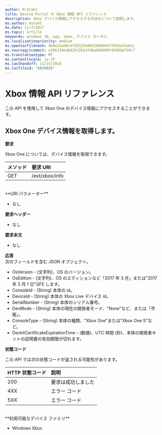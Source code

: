```yaml
---
author: M-Stahl
title: Device Portal の Xbox 情報 API リファレンス
description: Xbox デバイス情報にアクセスする方法をについて説明します。
ms.author: mstahl
ms.date: 11/7/2017
ms.topic: article
keywords: windows 10, uwp, xbox, デバイス ポータル
ms.localizationpriority: medium
ms.openlocfilehash: 4b0e2bab0ce7d5525e8032809954ff656a74a61c
ms.sourcegitcommit: e38b334edb82bf2b1474ba686990f4299b8f59c7
ms.translationtype: MT
ms.contentlocale: ja-JP
ms.lasthandoff: 11/15/2018
ms.locfileid: "6839926"
---
```

# <a name="xbox-info-api-reference"></a>Xbox 情報 API リファレンス   
この API を使用して Xbox One のデバイス情報にアクセスすることができます。

## <a name="get-xbox-one-device-information"></a>Xbox One デバイス情報を取得します。

**要求**

Xbox One については、デバイス情報を取得できます。

メソッド      | 要求 URI
:------     | :-----
GET | /ext/xbox/info
<br />
**URI パラメーター**

- なし

**要求ヘッダー**

- なし

**要求本文**

- なし

**応答**   
次のフィールドを含む JSON オブジェクト。

* OsVersion - (文字列)、OS のバージョン。
* OsEdition - (文字列)、OS のエディションなど「2017 年 3 月」または"2017 年 3 月 1 日"QFE します。
* ConsoleId - (String) 本体の id。
* DeviceId - (String) 本体の Xbox Live デバイス id。
* SerialNumber - (String) 本体のシリアル番号。
* DevMode - (String) 本体の現在の開発者モード、"None"など、または「市販」。
* ConsoleType - (String) 本体の種類、"Xbox One"または"Xbox One S"など。
* DevkitCertificateExpirationTime - (数値)、UTC 時間 (秒)、本体の開発者キットの証明書の有効期限が切れます。

**状態コード**

この API では次の状態コードが返される可能性があります。

HTTP 状態コード      | 説明
:------     | :-----
200 | 要求は成功しました
4XX | エラー コード
5XX | エラー コード

<br />
**利用可能なデバイス ファミリ**

* Windows Xbox